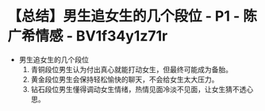 # 【总结】男生追女生的几个段位 - P1 - 陈广希情感 - BV1f34y1z71r

-   男生追女生的几个段位
    1.  青铜段位男生认为付出真心就能打动女生，但最终可能成为备胎。
    2.  黄金段位男生会保持轻松愉快的聊天，不会给女生太大压力。
    3.  钻石段位男生懂得调动女生情绪，热情见面冷淡不见面，让女生猜不透心思。